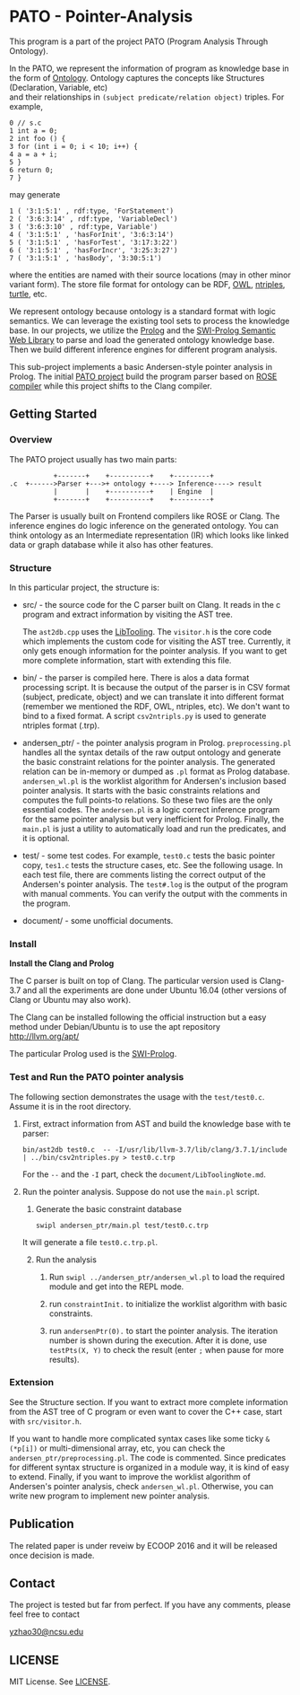 # PATO - Pointer-Analysis 

This program is a part of the project PATO (Program Analysis Through Ontology). 

In the PATO, we represent the information of program as knowledge base in the form of
[Ontology](https://en.wikipedia.org/wiki/Ontology_(information_science)). Ontology
captures the concepts like Structures (Declaration, Variable, etc)  
and their relationships in `(subject predicate/relation object)` triples. 
For example, 

```
0 // s.c
1 int a = 0;
2 int foo () {
3 for (int i = 0; i < 10; i++) {
4 a = a + i;
5 }
6 return 0;
7 }
```
may generate
```
1 ( '3:1:5:1' , rdf:type, 'ForStatement')
2 ( '3:6:3:14' , rdf:type, 'VariableDecl')
3 ( '3:6:3:10' , rdf:type, Variable')
4 ( '3:1:5:1' , 'hasForInit', '3:6:3:14')
5 ( '3:1:5:1' , 'hasForTest', '3:17:3:22')
6 ( '3:1:5:1' , 'hasForIncr', '3:25:3:27')
7 ( '3:1:5:1' , 'hasBody', '3:30:5:1')
```
where the entities are named with their source locations (may in other minor variant form).
The store file format for ontology can be RDF, 
[OWL](https://www.w3.org/TR/2012/REC-owl2-primer-20121211/), 
[ntriples](https://www.w3.org/TR/n-triples/), 
[turtle](https://www.w3.org/TR/turtle/), etc.

We represent ontology because ontology is a standard format with logic semantics. We can leverage the
existing tool sets to process the knowledge base. In our projects, we utilize the 
[Prolog](http://www.swi-prolog.org/) and the 
[SWI-Prolog Semantic Web Library](www.swi-prolog.org/pldoc/package/semweb.html)
to parse and load the generated ontology knowledge base. Then we build different inference engines for different
program analysis.

This sub-project implements a basic Andersen-style pointer analysis in Prolog. The initial 
[PATO project](https://github.com/yzhao30/PATO-ROSE)
build the program parser based on [ROSE compiler](http://rosecompiler.org/) while this project 
shifts to the Clang compiler.

## Getting Started

### Overview

The PATO project usually has two main parts:
```
           +-------+    +----------+    +---------+
.c  +------>Parser +--->+ ontology +----> Inference----> result
           |       |    +----------+    | Engine  |
           +-------+    +----------+    +---------+
```
The Parser is usually built on Frontend compilers like ROSE or Clang. The inference engines
do logic inference on the generated ontology. You can think ontology as an Intermediate representation (IR) 
which looks like linked data or graph database while it also has other features.

### Structure

In this particular project, the structure is:

- src/ - the source code for the C parser built on Clang. It reads in the c program
	and extract information by visiting the AST tree.

	The `ast2db.cpp` uses the [LibTooling](http://clang.llvm.org/docs/LibTooling.html).
	The `visitor.h` is the core code which implements the custom code for visiting the AST tree. 
	Currently, it only gets enough information for the pointer analysis. 
	If you want to get more complete information, start with extending this	file.
	
- bin/ - the parser is compiled here. There is alos a data format processing script. It is 
	because the output of the parser is in CSV format (subject, predicate, object) and we can
	translate it into different format (remember we mentioned the RDF, OWL, ntriples, etc). 
	We don't want to bind to a fixed format. A script `csv2ntripls.py` is used to generate 
	ntriples format (.trp).

- andersen_ptr/ - the pointer analysis program in Prolog. `preprocessing.pl` handles all the 
	syntax details of the raw output ontology and generate the basic constraint relations for
	the pointer analysis. The generated relation can be in-memory or dumped as `.pl` format as
	Prolog database. `andersen_wl.pl` is the worklist algorithm for Andersen's inclusion based
	pointer analysis. It starts with the basic constraints relations and computes the full points-to
	relations. So these two files are the only essential codes. The `andersen.pl` is a logic correct
	inference program for the same pointer analysis but very inefficient for Prolog.
	Finally, the `main.pl` is just a utility to automatically load and run the predicates, and it
	is optional. 
	
- test/ - some test codes. For example, `test0.c` tests the basic pointer copy, `tes1.c` tests the structure
	cases, etc. See the following usage. In each test file, there are comments listing the correct output
	of the Andersen's pointer analysis. The `test#.log` is the output of the program with manual comments.
	You can verify the output with the comments in the program.

- document/ - some unofficial documents.

### Install

**Install the Clang and Prolog**

The C parser is built on top of Clang. The particular version used is Clang-3.7 and all the
experiments are done under Ubuntu 16.04 (other versions of Clang or Ubuntu may also work). 

The Clang can be installed following the official instruction but a easy method under Debian/Ubuntu 
is to use the apt repository http://llvm.org/apt/

The particular Prolog used is the [SWI-Prolog](http://www.swi-prolog.org/). 

### Test and Run the PATO pointer analysis

The following section demonstrates the usage with the `test/test0.c`. Assume it is in the root directory.

1. First, extract information from AST and build the knowledge base with te parser:
	```
	bin/ast2db test0.c  -- -I/usr/lib/llvm-3.7/lib/clang/3.7.1/include | ../bin/csv2ntriples.py > test0.c.trp
	```
	For the `--` and the `-I` part, check the `document/LibToolingNote.md`.

2. Run the pointer analysis. Suppose do not use the `main.pl` script.

	1. Generate the basic constraint database
	
    	```
    	swipl andersen_ptr/main.pl test/test0.c.trp
    	```	
	It will generate a file `test0.c.trp.pl`.
	
	2. Run the analysis
	
		1. Run `swipl ../andersen_ptr/andersen_wl.pl` to load the required module and get into the REPL mode.
	
		2. run `constraintInit.` to initialize the worklist algorithm with basic constraints.
		
		3. run `andersenPtr(0).` to start the pointer analysis. The iteration number is shown during the execution. 		After it is done, use `testPts(X, Y)` to check the result (enter `;` when pause for more results).
	
### Extension

See the Structure section. If you want to extract more complete information from the AST tree of C program or even want to cover the C++ case, start with `src/visitor.h`. 

If you want to handle more complicated syntax cases like some ticky `&(*p[i])` or multi-dimensional array, etc, you can check the `andersen_ptr/preprocessing.pl`. The code is commented. Since predicates for different syntax structure is organized in a module way, it is kind of easy to extend. Finally, if you want to improve the worklist algorithm of
Andersen's pointer analysis, check `andersen_wl.pl`. Otherwise, you can write new program to implement new pointer analysis.

## Publication

The related paper is under reveiw by ECOOP 2016 and it will be released once decision is made.


## Contact

The project is tested but far from perfect. If you have any comments, please feel free to contact

yzhao30@ncsu.edu

## LICENSE

MIT License. See [LICENSE](LICENSE).



